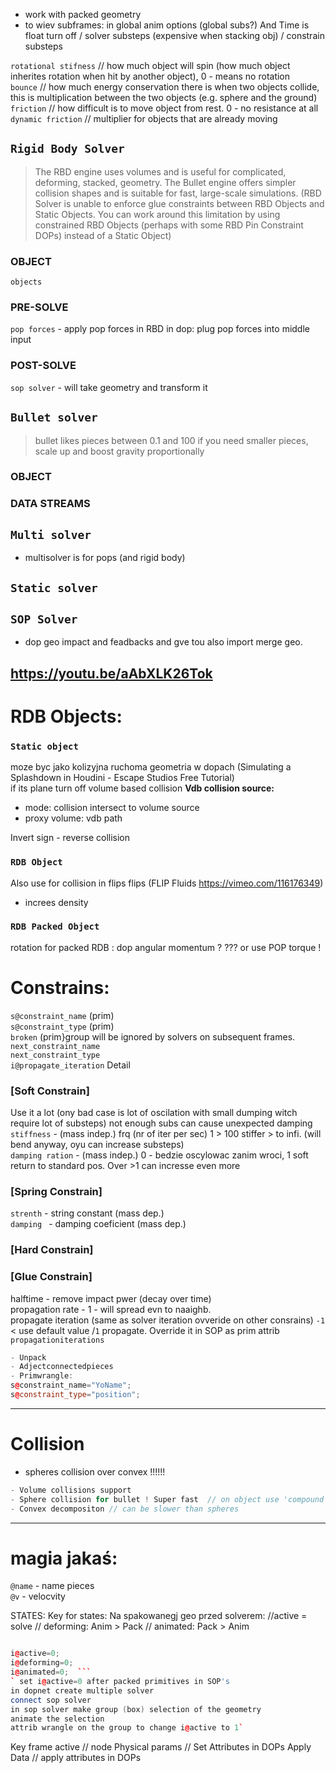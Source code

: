 
- work with packed geometry  
- to wiev subframes: in global anim options  (global subs?) And Time is float turn off /  solver substeps (expensive when stacking obj)  / constrain substeps  


`rotational stifness` // how much object will spin (how much object inherites rotation when hit by another object), 0 - means no rotation  
`bounce` // how much energy conservation there is when two objects collide, this is multiplication between the two objects (e.g. sphere and the ground)  
`friction` // how difficult is to move object from rest. 0 - no resistance at all  
`dynamic friction` // multiplier for objects that are already moving  

## `Rigid Body Solver`   

>The RBD engine uses volumes and is useful for complicated, deforming, stacked, geometry. The Bullet engine offers simpler collision shapes and is suitable for fast, large-scale simulations.
(RBD Solver is unable to enforce glue constraints between RBD Objects and Static Objects. You can work around this limitation by using constrained RBD Objects (perhaps with some RBD Pin Constraint DOPs) instead of a Static Object)


### OBJECT
`objects`  
### PRE-SOLVE
`pop forces` - apply pop forces in RBD in dop: plug pop forces into middle input    
### POST-SOLVE
`sop solver` - will take geometry and transform it  

## `Bullet solver`
>bullet likes pieces between 0.1 and 100 if you need smaller pieces, scale up and boost gravity proportionally  
### OBJECT
### DATA STREAMS

## `Multi solver`  
- multisolver is for pops (and rigid body)  

## `Static solver`

## `SOP Solver`
- dop geo impact and feadbacks and gve tou also import merge geo.

https://youtu.be/aAbXLK26Tok
---

# RDB Objects:  

### `Static object`
moze byc jako kolizyjna ruchoma geometria w dopach (Simulating a Splashdown in Houdini - Escape Studios Free Tutorial)  
if its plane turn off volume based collision
**Vdb collision source:**
- mode: collision intersect to volume source
- proxy volume: vdb path  

Invert sign - reverse collision 

### `RDB Object`  
Also use for collision in flips  flips  (FLIP Fluids https://vimeo.com/116176349)
- increes density


### `RDB Packed Object`
rotation for packed RDB :  dop angular momentum ? ??? or use POP torque !  

# Constrains:
`s@constraint_name` (prim)    
`s@constraint_type` (prim)  
`broken` (prim}group will be ignored by solvers on subsequent frames.   
`next_constraint_name`  
`next_constraint_type`   
`i@propagate_iteration`	Detail   

### [Soft Constrain]
Use it a lot (ony bad case is lot of oscilation with small dumping witch require lot of substeps) not enough subs can cause unexpected damping  
`stiffness` - (mass indep.) frq (nr of iter per sec) 1 > 100 stiffer > to infi. (will bend anyway, oyu can increase substeps)   
`damping ration` - (mass indep.) 0 - bedzie oscylowac zanim wroci, 1 soft return to standard pos. Over >1 can incresse even more      

### [Spring Constrain]
`strenth` - string constant (mass dep.)   
`damping ` - damping coeficient (mass dep.)    

### [Hard Constrain]

### [Glue Constrain]
halftime - remove impact pwer (decay over time)  
propagation rate - 1  - will spread evn to naaighb.   
propagate iteration (same as solver iteration ovveride on other consrains) `-1 `< use default value /`1` propagate. Override it in SOP as prim attrib `propagationiterations`   
```cpp
- Unpack
- Adjectconnectedpieces
- Primwrangle:
s@constraint_name="YoName";
s@constraint_type="position";
```
---

# Collision
- spheres collision over convex !!!!!!


```cpp
- Volume collisions support
- Sphere collision for bullet ! Super fast  // on object use 'compound' collision  /// + BAKE ODE in SOP
- Convex decompositon // can be slower than spheres
```



---

#  magia jakaś:





`@name` - name pieces   
`@v` - velocvity   


STATES:  Key for states: Na spakowanegj geo przed solverem: //active = solve //  deforming: Anim > Pack  // animated: Pack > Anim  
```cpp

i@active=0;  
i@deforming=0;
i@animated=0;  ```
` set i@active=0 after packed primitives in SOP's
in dopnet create multiple solver
connect sop solver
in sop solver make group (box) selection of the geometry
animate the selection
attrib wrangle on the group to change i@active to 1`
```
Key frame active  // node
Physical params  // Set Attributes in DOPs
Apply Data  // apply attributes in DOPs
```

